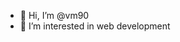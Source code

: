 - 👋 Hi, I’m @vm90
- 👀 I’m interested in web development

<!---
vm90/vm90 is a ✨ special ✨ repository because its `README.md` (this file) appears on your GitHub profile.
You can click the Preview link to take a look at your changes.
--->
